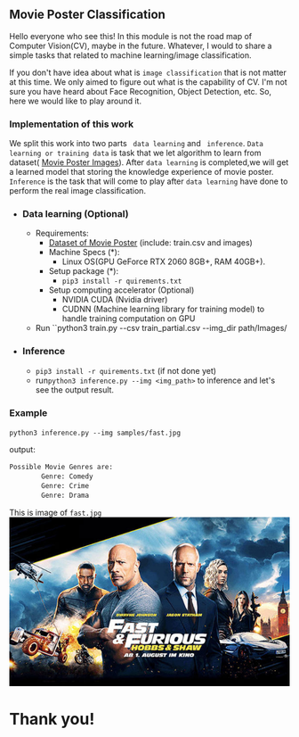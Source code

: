 ## Movie Poster Classification
Hello everyone who see this!
In this module is not the road map of Computer Vision(CV), maybe in the future. Whatever, I would to share a simple  tasks that related to machine learning/image classification.

If you don't have idea about what is ``image classification`` that is not matter at this time.
We only aimed to figure out what is  the capability of CV. I'm not sure you have heard about Face Recognition, Object Detection, etc. So, here we would like to play around it.
### Implementation of this work 
We split this work into two parts `` data learning`` and `` inference``. ``Data learning or training data`` is task that we let algorithm to learn from dataset( [Movie Poster Images](https://www.cs.ccu.edu.tw/~wtchu/projects/MoviePoster/index.html)). After ``data learning`` is completed,we will get a learned model that storing the knowledge experience of movie poster. ``Inference`` is the task that will come to play after ``data learning`` have done to perform the real image classification.

- ### Data learning (Optional)
    - Requirements:
        - [Dataset of Movie Poster](https://www.cs.ccu.edu.tw/~wtchu/projects/MoviePoster/index.html) (include: train.csv and images)
        - Machine Specs (*):
            -  Linux OS(GPU GeForce RTX 2060 8GB+, RAM 40GB+).
        - Setup package (*):  
            - ``pip3 install -r quirements.txt``
        - Setup computing accelerator (Optional)
            - NVIDIA CUDA (Nvidia driver) 
            - CUDNN (Machine learning library for training model) to handle training computation on GPU
    - Run
    ``python3 train.py --csv train_partial.csv --img_dir path/Images/
    
- ### Inference
    - ``pip3 install -r quirements.txt`` (if not done yet)
    - run``python3 inference.py --img <img_path>`` to inference and let's see the output result.
    
### Example

``python3 inference.py --img samples/fast.jpg``

output:
```python
Possible Movie Genres are: 
        Genre: Comedy
        Genre: Crime
        Genre: Drama

```
This is image of ``fast.jpg``
![fast.jpg](samples/fast.jpg)

# Thank you! 